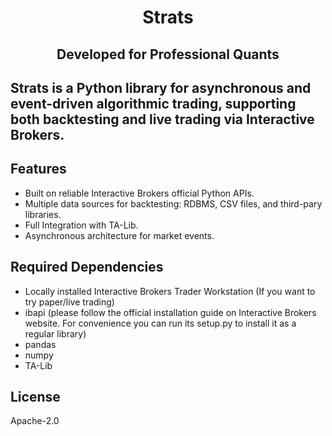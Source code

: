 # <center>Strats</center>

## <center>Developed for Professional Quants</center>

## Strats is a Python library for asynchronous and event-driven algorithmic trading, supporting both backtesting and live trading via Interactive Brokers.

## Features
+ Built on reliable Interactive Brokers official Python APIs.
+ Multiple data sources for backtesting: RDBMS, CSV files, and third-pary libraries.
+ Full Integration with TA-Lib.
+ Asynchronous architecture for market events.

## Required Dependencies
+ Locally installed Interactive Brokers Trader Workstation (If you want to try paper/live trading)
+ ibapi (please follow the official installation guide on Interactive Brokers website. For convenience you can run its setup.py to install it as a regular library)
+ pandas
+ numpy
+ TA-Lib


## License
Apache-2.0